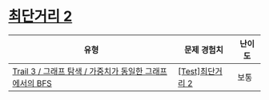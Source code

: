 # [최단거리 2](https://www.codetree.ai/trails/complete/curated-cards/test-graph-shortest-path-2)

|유형|문제 경험치|난이도|
|---|---|---|
|[Trail 3 / 그래프 탐색 / 가중치가 동일한 그래프에서의 BFS](https://en.codetree.ai/trail-info/novice-high/)|[[Test]최단거리 2](https://en.codetree.ai/trails/complete/curated-cards/test-graph-shortest-path-2/)|보통|

